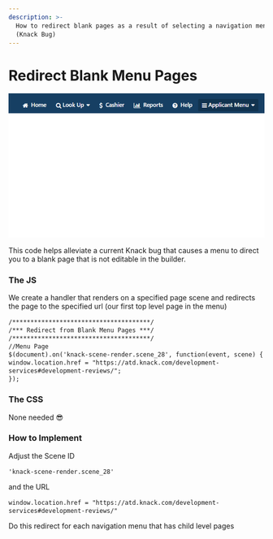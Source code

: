 ```yaml
---
description: >-
  How to redirect blank pages as a result of selecting a navigation menu header
  (Knack Bug)
---
```


# Redirect Blank Menu Pages

![Blank page resulting from selecting the menu header](../../.gitbook/assets/image%20%2856%29.png)

This code helps alleviate a current Knack bug that causes a menu to direct you to a blank page that is not editable in the builder.

### The JS

We create a handler that renders on a specified page scene and redirects the page to the specified url \(our first top level page in the menu\)

```text
/**************************************/
/*** Redirect from Blank Menu Pages ***/
/**************************************/
//Menu Page
$(document).on('knack-scene-render.scene_28', function(event, scene) { 
window.location.href = "https://atd.knack.com/development-services#development-reviews/";
});
```

### The CSS

None needed 😎

### How to Implement

Adjust the Scene ID

```text
'knack-scene-render.scene_28'
```

and the URL

```text
window.location.href = "https://atd.knack.com/development-services#development-reviews/"
```

Do this redirect for each navigation menu that has child level pages

